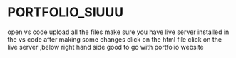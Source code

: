 # PORTFOLIO_SIUUU
open vs code 
upload all the files 
make sure you have live server installed in the vs code 
after making some changes click on the html file 
click on the live server ,below right hand side 
good to go with portfolio website

